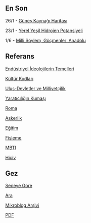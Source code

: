 
## En Son

26/1 - [Güneş Kaynağı Haritası](2022/01/solar-map.html)

23/1 - [Yerel Yeşil Hidrojen Potansiyeli](2022/01/green-hydrogen.html)

1/6 - [Milli Söylem, Göçmenler, Anadolu](2020/07/gocebele-anadolu.html)

## Referans

[Endüstriyel İdeolojilerin Temelleri](2010/06/endustriyel-ideolojilerin-temelleri.html)

[Kültür Kodları](2006/07/kltr-kodlar.html)

[Ulus-Devletler ve Milliyetçilik](2013/09/ulus-devletler-ve-milliyetcilik.html)

[Yaratıcılığın Kumaşı](2009/04/yaratclgn-kumas.html)

[Roma](2018/10/roma.html)

[Askerlik](2007/08/askerlik.html)

[Eğitim](2018/10/egitim.html)

[Fişleme](2018/12/fisleme.html)

[MBTI](2019/08/mbti_tr.html)

[Hiciv](hiciv.html)

## Gez

[Seneye Gore](years.html)

[Ara](search.html)

[Mikroblog Arşivi](mbl/index.html)

[PDF](https://drive.google.com/uc?export=view&id=1MUWi8gkaZO0Qzn5YbEH-9HlAWJ4xDmD5)

